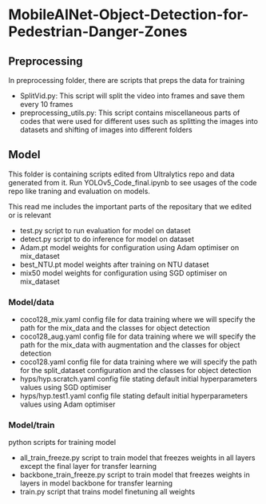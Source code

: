 # MobileAINet-Object-Detection-for-Pedestrian-Danger-Zones

## Preprocessing
In preprocessing folder, there are scripts that preps the data for training

- SplitVid.py:
This script will split the video into frames and save them every 10 frames
- preprocessing_utils.py:
This script contains miscellaneous parts of codes that were used for different uses such as splitting the images into datasets and shifting of images into different folders

## Model
This folder is containing scripts edited from Ultralytics repo and data generated from it. Run YOLOv5_Code_final.ipynb to see usages of the code repo like traning and evaluation on models.

This read me includes the important parts of the repositary that we edited or is relevant

- test.py
script to run evaluation for model on dataset
- detect.py
script to do inference for model on dataset
- Adam.pt 
model weights for configuration using Adam optimiser on mix_dataset
- best_NTU.pt
model weights after training on NTU dataset
- mix50
model weights for configuration using SGD optimiser on mix_dataset

### Model/data
- coco128_mix.yaml
config file for data training where we will specify the path for the mix_data and the classes for object detection
- coco128_aug.yaml
config file for data training where we will specify the path for the mix_data with augmentation and the classes for object detection
- coco128.yaml
config file for data training where we will specify the path for the split_dataset configuration and the classes for object detection
- hyps/hyp.scratch.yaml
config file stating default initial hyperparameters values using SGD optimiser
- hyps/hyp.test1.yaml
config file stating default initial hyperparameters values using Adam optimiser

### Model/train
python scripts for training model
- all_train_freeze.py
script to train model that freezes weights in all layers except the final layer for transfer learning
- backbone_train_freeze.py
script to train model that freezes weights in layers in model backbone for transfer learning
- train.py
script that trains model finetuning all weights

